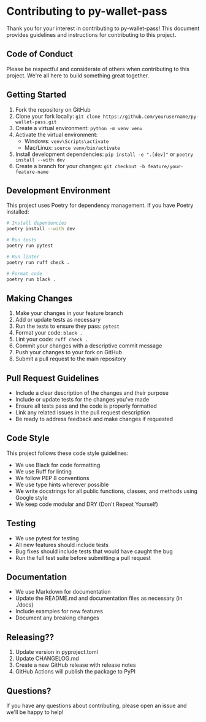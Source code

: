 # Contributing to py-wallet-pass

Thank you for your interest in contributing to py-wallet-pass! This document provides guidelines and instructions for contributing to this project.

## Code of Conduct

Please be respectful and considerate of others when contributing to this project. We're all here to build something great together.

## Getting Started

1. Fork the repository on GitHub
2. Clone your fork locally: `git clone https://github.com/yourusername/py-wallet-pass.git`
3. Create a virtual environment: `python -m venv venv`
4. Activate the virtual environment: 
   - Windows: `venv\Scripts\activate`
   - Mac/Linux: `source venv/bin/activate`
5. Install development dependencies: `pip install -e ".[dev]"` or `poetry install --with dev`
6. Create a branch for your changes: `git checkout -b feature/your-feature-name`

## Development Environment

This project uses Poetry for dependency management. If you have Poetry installed:

```bash
# Install dependencies
poetry install --with dev

# Run tests
poetry run pytest

# Run linter
poetry run ruff check .

# Format code
poetry run black .
```

## Making Changes

1. Make your changes in your feature branch
2. Add or update tests as necessary
3. Run the tests to ensure they pass: `pytest`
4. Format your code: `black .`
5. Lint your code: `ruff check .`
6. Commit your changes with a descriptive commit message
7. Push your changes to your fork on GitHub
8. Submit a pull request to the main repository

## Pull Request Guidelines

- Include a clear description of the changes and their purpose
- Include or update tests for the changes you've made
- Ensure all tests pass and the code is properly formatted
- Link any related issues in the pull request description
- Be ready to address feedback and make changes if requested

## Code Style

This project follows these code style guidelines:

- We use Black for code formatting
- We use Ruff for linting
- We follow PEP 8 conventions
- We use type hints wherever possible
- We write docstrings for all public functions, classes, and methods using Google style
- We keep code modular and DRY (Don't Repeat Yourself)

## Testing

- We use pytest for testing
- All new features should include tests
- Bug fixes should include tests that would have caught the bug
- Run the full test suite before submitting a pull request

## Documentation

- We use Markdown for documentation
- Update the README.md and documentation files as necessary (in ./docs)
- Include examples for new features
- Document any breaking changes

## Releasing??

1. Update version in pyproject.toml
2. Update CHANGELOG.md
3. Create a new GitHub release with release notes
4. GitHub Actions will publish the package to PyPI

## Questions?

If you have any questions about contributing, please open an issue and we'll be happy to help!